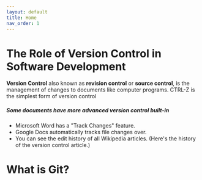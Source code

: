 ```yaml
---
layout: default
title: Home
nav_order: 1
---
```


# The Role of Version Control in Software Development    

**Version Control** also known as **revision control** or **source control**, is the
management of changes to documents like computer programs.
CTRL-Z is the simplest form of version control

##### Some documents have more advanced version control built-in
- Microsoft Word has a "Track Changes" feature.
- Google Docs automatically tracks file changes over.
- You can see the edit history of all Wikipedia articles.
(Here's the history of the version control article.)

# What is Git? 